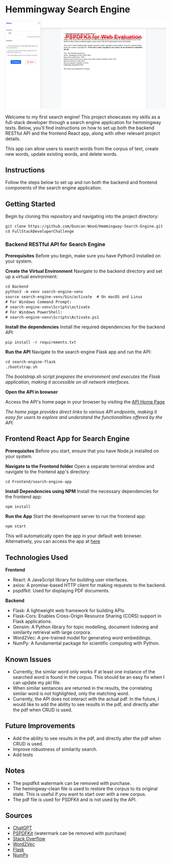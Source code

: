 # Hemmingway Search Engine

![Hemmingway Search Engine Screenshot](./assets/hemmingway-search-engine-screenshot.png)

Welcome to my first search engine! This project showcases my skills as a full-stack developer through a search engine application for hemmingway texts. Below, you'll find instructions on how to set up both the backend RESTful API and the frontend React app, along with other relevant project details.

This app can allow users to search words from the corpus of text, create new words, update existing words, and delete words.

## Instructions

Follow the steps below to set up and run both the backend and frontend components of the search engine application.

## Getting Started

Begin by cloning this repository and navigating into the project directory:

```
git clone https://github.com/Duncan-Wood/Hemmingway-Search-Engine.git
cd FullStackDeveloperChallenge
```

### Backend RESTful API for Search Engine

**Prerequisites**
Before you begin, make sure you have Python3 installed on your system.

**Create the Virtual Environment**
Navigate to the backend directory and set up a virtual environment:

```
cd Backend
python3 -m venv search-engine-venv
source search-engine-venv/bin/activate  # On macOS and Linux
# For Windows Command Prompt:
# search-engine-venv\Scripts\activate
# For Windows PowerShell:
# search-engine-venv\Scripts\Activate.ps1
```

**Install the dependencies**
Install the required dependencies for the backend API:

```
pip install -r requirements.txt
```

**Run the API**
Navigate to the search engine Flask app and run the API:

```
cd search-engine-flask
./bootstrap.sh
```

_The bootstrap.sh script prepares the environment and executes the Flask application, making it accessible on all network interfaces._

**Open the API in browser**

Access the API's home page in your browser by visiting the [API Home Page](http://localhost:5000/)

_The home page provides direct links to various API endpoints, making it easy for users to explore and understand the functionalities offered by the API._

## Frontend React App for Search Engine

**Prerequisites**
Before you start, ensure that you have Node.js installed on your system.

**Navigate to the Frontend folder**
Open a separate terminal window and navigate to the frontend app's directory:

```
cd Frontend/search-engine-app
```

**Install Dependencies using NPM**
Install the necessary dependencies for the frontend app:

```
npm install
```

**Run the App**
Start the development server to run the frontend app:

```
npm start
```

This will automatically open the app in your default web browser. Alternatively, you can access the app at [here](http://localhost:3000)

## Technologies Used

**Frontend**

- React: A JavaScript library for building user interfaces.
- axios: A promise-based HTTP client for making requests to the backend.
- pspdfkit: Used for displaying PDF documents.

**Backend**

- Flask: A lightweight web framework for building APIs.
- Flask-Cors: Enables Cross-Origin Resource Sharing (CORS) support in Flask applications.
- Gensim: A Python library for topic modelling, document indexing and similarity retrieval with large corpora.
- Word2Vec: A pre-trained model for generating word embeddings.
- NumPy: A fundamental package for scientific computing with Python.


## Known Issues
- Currently, the similar word only works if at least one instance of the searched word is found in the corpus. This should be an easy fix when I can update my pkl file.
- When similar sentances are returned in the results, the correlating similar word is not highlighted, only the matching word.
- Currently, the API does not interact with the actual pdf. In the future, I would like to add the ability to see results in the pdf, and directly alter the pdf when CRUD is used. 

## Future Improvements
- Add the ability to see results in the pdf, and directly alter the pdf when CRUD is used.
- Improve robustness of similarity search.
- Add tests

## Notes
- The pspdfkit watermark can be removed with purchase.
- The hemingway-clean file is used to restore the corpus to its original state. This is useful if you want to start over with a new corpus.
- The pdf file is used for PSDFKit and is not used by the API.

## Sources

- [ChatGPT](https://chat.openai.com/)
- [PSPDFKit](https://pspdfkit.com/) (watermark can be removed with purchase)
- [Stack Overflow](https://stackoverflow.com/)
- [Word2Vec](https://radimrehurek.com/gensim/models/word2vec.html)
- [Flask](https://flask.palletsprojects.com/en/1.1.x/)
- [NumPy](https://numpy.org/)
